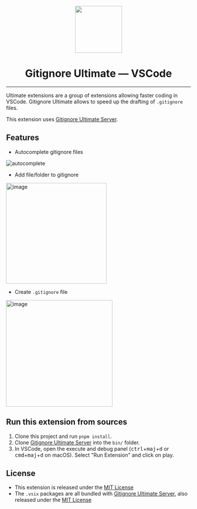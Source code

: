 <p align="center">
    <img width="128" height="128" src="https://github.com/quentinguidee/gitignore-ultimate-server/raw/next/assets/gitignore-ultimate-icon-1024.png" />
</p>
<h1 align="center">Gitignore Ultimate — VSCode</h1>

---

Ultimate extensions are a group of extensions allowing faster coding in VSCode. Gitignore Ultimate allows to speed up the drafting of `.gitignore` files.

This extension uses [Gitignore Ultimate Server](https://github.com/Davilarek/gitignore-ultimate-server).

## Features

- Autocomplete gitignore files

![autocomplete](https://user-images.githubusercontent.com/12123721/113505778-4bad6600-9541-11eb-9f3e-a64c63983b95.gif)

- Add file/folder to gitignore

<img width="274" alt="image" src="https://user-images.githubusercontent.com/12123721/113505947-266d2780-9542-11eb-9139-c9676746b594.png">

- Create `.gitignore` file

<img width="290" alt="image" src="https://user-images.githubusercontent.com/12123721/113505935-148b8480-9542-11eb-9c27-2862e5af6092.png">

## Run this extension from sources

1. Clone this project and run `pnpm install`.
2. Clone [Gitignore Ultimate Server](https://github.com/Davilarek/gitignore-ultimate-server) into the `bin/` folder.
3. In VSCode, open the execute and debug panel (<kbd>ctrl</kbd>+<kbd>maj</kbd>+<kbd>d</kbd> or <kbd>cmd</kbd>+<kbd>maj</kbd>+<kbd>d</kbd> on macOS). Select "Run Extension" and click on play.

## License

- This extension is released under the [MIT License](./LICENSE.md)
- The `.vsix` packages are all bundled with [Gitignore Ultimate Server](https://github.com/quentinguidee/gitignore-ultimate-server), also released under the [MIT License](https://github.com/quentinguidee/gitignore-ultimate-server/blob/next/LICENSE.md)
